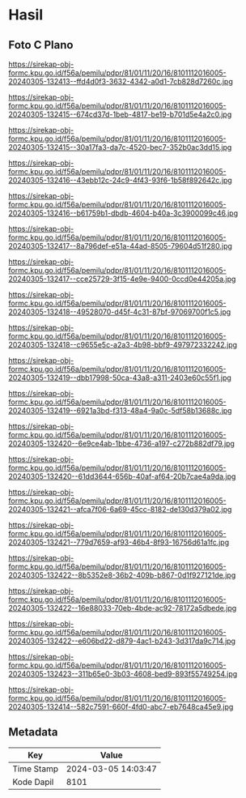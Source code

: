 # Hasil

## Foto C Plano

https://sirekap-obj-formc.kpu.go.id/f56a/pemilu/pdpr/81/01/11/20/16/8101112016005-20240305-132413--ffd4d0f3-3632-4342-a0d1-7cb828d7260c.jpg

https://sirekap-obj-formc.kpu.go.id/f56a/pemilu/pdpr/81/01/11/20/16/8101112016005-20240305-132415--674cd37d-1beb-4817-be19-b701d5e4a2c0.jpg

https://sirekap-obj-formc.kpu.go.id/f56a/pemilu/pdpr/81/01/11/20/16/8101112016005-20240305-132415--30a17fa3-da7c-4520-bec7-352b0ac3dd15.jpg

https://sirekap-obj-formc.kpu.go.id/f56a/pemilu/pdpr/81/01/11/20/16/8101112016005-20240305-132416--43ebb12c-24c9-4f43-93f6-1b58f892642c.jpg

https://sirekap-obj-formc.kpu.go.id/f56a/pemilu/pdpr/81/01/11/20/16/8101112016005-20240305-132416--b61759b1-dbdb-4604-b40a-3c3900099c46.jpg

https://sirekap-obj-formc.kpu.go.id/f56a/pemilu/pdpr/81/01/11/20/16/8101112016005-20240305-132417--8a796def-e51a-44ad-8505-79604d51f280.jpg

https://sirekap-obj-formc.kpu.go.id/f56a/pemilu/pdpr/81/01/11/20/16/8101112016005-20240305-132417--cce25729-3f15-4e9e-9400-0ccd0e44205a.jpg

https://sirekap-obj-formc.kpu.go.id/f56a/pemilu/pdpr/81/01/11/20/16/8101112016005-20240305-132418--49528070-d45f-4c31-87bf-97069700f1c5.jpg

https://sirekap-obj-formc.kpu.go.id/f56a/pemilu/pdpr/81/01/11/20/16/8101112016005-20240305-132418--c9655e5c-a2a3-4b98-bbf9-497972332242.jpg

https://sirekap-obj-formc.kpu.go.id/f56a/pemilu/pdpr/81/01/11/20/16/8101112016005-20240305-132419--dbb17998-50ca-43a8-a311-2403e60c55f1.jpg

https://sirekap-obj-formc.kpu.go.id/f56a/pemilu/pdpr/81/01/11/20/16/8101112016005-20240305-132419--6921a3bd-f313-48a4-9a0c-5df58b13688c.jpg

https://sirekap-obj-formc.kpu.go.id/f56a/pemilu/pdpr/81/01/11/20/16/8101112016005-20240305-132420--6e9ce4ab-1bbe-4736-a197-c272b882df79.jpg

https://sirekap-obj-formc.kpu.go.id/f56a/pemilu/pdpr/81/01/11/20/16/8101112016005-20240305-132420--61dd3644-656b-40af-af64-20b7cae4a9da.jpg

https://sirekap-obj-formc.kpu.go.id/f56a/pemilu/pdpr/81/01/11/20/16/8101112016005-20240305-132421--afca7f06-6a69-45cc-8182-de130d379a02.jpg

https://sirekap-obj-formc.kpu.go.id/f56a/pemilu/pdpr/81/01/11/20/16/8101112016005-20240305-132421--779d7659-af93-46b4-8f93-16756d61a1fc.jpg

https://sirekap-obj-formc.kpu.go.id/f56a/pemilu/pdpr/81/01/11/20/16/8101112016005-20240305-132422--8b5352e8-36b2-409b-b867-0d1f927121de.jpg

https://sirekap-obj-formc.kpu.go.id/f56a/pemilu/pdpr/81/01/11/20/16/8101112016005-20240305-132422--16e88033-70eb-4bde-ac92-78172a5dbede.jpg

https://sirekap-obj-formc.kpu.go.id/f56a/pemilu/pdpr/81/01/11/20/16/8101112016005-20240305-132422--e606bd22-d879-4ac1-b243-3d317da9c714.jpg

https://sirekap-obj-formc.kpu.go.id/f56a/pemilu/pdpr/81/01/11/20/16/8101112016005-20240305-132423--311b65e0-3b03-4608-bed9-893f55749254.jpg

https://sirekap-obj-formc.kpu.go.id/f56a/pemilu/pdpr/81/01/11/20/16/8101112016005-20240305-132414--582c7591-660f-4fd0-abc7-eb7648ca45e9.jpg


## Metadata

| Key        | Value               |
| ---------- | ------------------- |
| Time Stamp | 2024-03-05 14:03:47 |
| Kode Dapil | 8101                |



